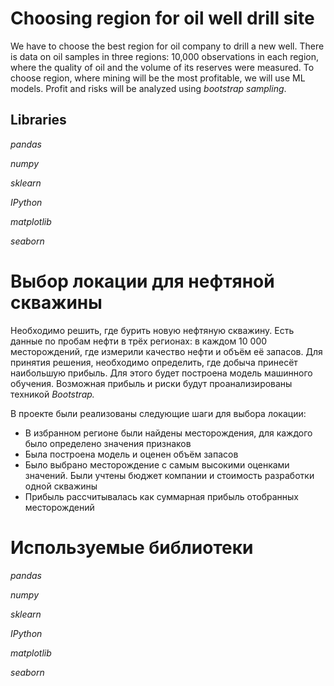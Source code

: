 # Choosing region for oil well drill site

We have to choose the best region for oil company to drill a new well. There is data on oil samples in three regions: 10,000 observations in each region, where the quality of oil and the volume of its reserves were measured. To choose region, where mining will be the most profitable, we will use ML models. Profit and risks will be analyzed using *bootstrap sampling*.

## Libraries

*pandas*

*numpy*

*sklearn*

*IPython*

*matplotlib*

*seaborn*

# Выбор локации для нефтяной скважины


Необходимо решить, где бурить новую нефтяную скважину. Есть данные по пробам нефти в трёх регионах: в каждом 10 000 месторождений, где измерили качество нефти и объём её запасов. Для принятия решения, необходимо определить, где добыча принесёт наибольшую прибыль. Для этого будет построена модель машинного обучения. Возможная прибыль и риски будут проанализированы техникой *Bootstrap.*

В проекте были реализованы следующие шаги для выбора локации:

- В избранном регионе были найдены месторождения, для каждого было определено значения признаков
- Была построена модель и оценен объём запасов
- Было выбрано месторождение с самым высокими оценками значений. Были учтены бюджет компании и стоимость разработки одной скважины
- Прибыль рассчитывалась как суммарная прибыль отобранных месторождений

# Используемые библиотеки

*pandas*

*numpy*

*sklearn*

*IPython*

*matplotlib*

*seaborn*